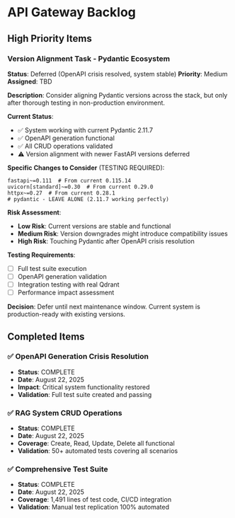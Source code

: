 # API Gateway Backlog

## High Priority Items

### Version Alignment Task - Pydantic Ecosystem
**Status**: Deferred (OpenAPI crisis resolved, system stable)
**Priority**: Medium
**Assigned**: TBD

**Description**: 
Consider aligning Pydantic versions across the stack, but only after thorough testing in non-production environment.

**Current Status**:
- ✅ System working with current Pydantic 2.11.7
- ✅ OpenAPI generation functional
- ✅ All CRUD operations validated
- ⚠️ Version alignment with newer FastAPI versions deferred

**Specific Changes to Consider** (TESTING REQUIRED):
```
fastapi~=0.111  # From current 0.115.14
uvicorn[standard]~=0.30  # From current 0.29.0  
httpx~=0.27  # From current 0.28.1
# pydantic - LEAVE ALONE (2.11.7 working perfectly)
```

**Risk Assessment**: 
- **Low Risk**: Current versions are stable and functional
- **Medium Risk**: Version downgrades might introduce compatibility issues
- **High Risk**: Touching Pydantic after OpenAPI crisis resolution

**Testing Requirements**:
- [ ] Full test suite execution
- [ ] OpenAPI generation validation
- [ ] Integration testing with real Qdrant
- [ ] Performance impact assessment

**Decision**: 
Defer until next maintenance window. Current system is production-ready with existing versions.

## Completed Items

### ✅ OpenAPI Generation Crisis Resolution
- **Status**: COMPLETE
- **Date**: August 22, 2025
- **Impact**: Critical system functionality restored
- **Validation**: Full test suite created and passing

### ✅ RAG System CRUD Operations
- **Status**: COMPLETE  
- **Date**: August 22, 2025
- **Coverage**: Create, Read, Update, Delete all functional
- **Validation**: 50+ automated tests covering all scenarios

### ✅ Comprehensive Test Suite
- **Status**: COMPLETE
- **Date**: August 22, 2025
- **Coverage**: 1,491 lines of test code, CI/CD integration
- **Validation**: Manual test replication 100% automated
